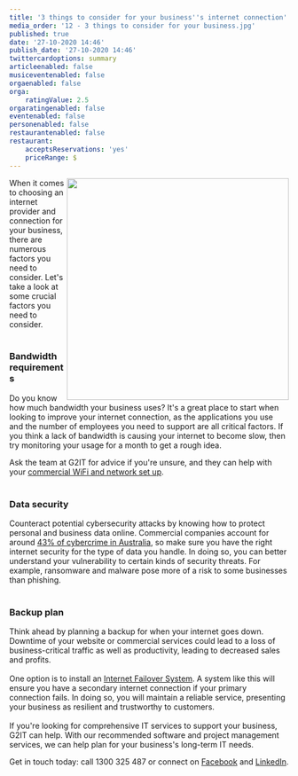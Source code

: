 ```yaml
---
title: '3 things to consider for your business''s internet connection'
media_order: '12 - 3 things to consider for your business.jpg'
published: true
date: '27-10-2020 14:46'
publish_date: '27-10-2020 14:46'
twittercardoptions: summary
articleenabled: false
musiceventenabled: false
orgaenabled: false
orga:
    ratingValue: 2.5
orgaratingenabled: false
eventenabled: false
personenabled: false
restaurantenabled: false
restaurant:
    acceptsReservations: 'yes'
    priceRange: $
---
```


<p><img style="float: right;" src="/blog/business%20internet%20connection/12%20-%203%20things%20to%20consider%20for%20your%20business.jpg" alt="" width="400">When it comes to choosing an internet provider and connection for your business, there are numerous factors you need to consider. Let's take a look at some crucial factors you need to consider.<br><br></p>
<h3>Bandwidth requirements</h3>
<p>Do you know how much bandwidth your business uses? It's a great place to start when looking to improve your internet connection, as the applications you use and the number of employees you need to support are all critical factors. If you think a lack of bandwidth is causing your internet to become slow, then try monitoring your usage for a month to get a rough idea.</p>
<p>Ask the team at G2IT for advice if you're unsure, and they can help with your <a title="commercial WiFi and network set up" href="https://www.g2it.com.au/our-services/commercial-wifi-wireless-networks-perth">commercial WiFi and network set up</a>.<br><br></p>
<h3>Data security</h3>
<p>Counteract potential cybersecurity attacks by knowing how to protect personal and business data online. Commercial companies account for around <a href="https://itbrief.com.au/story/cyber-attacks-worsening-among-australian-businesses-costing-economy-1-billion-a-year" target="_blank" rel="noopener">43% of cybercrime in Australia</a>, so make sure you have the right internet security for the type of data you handle. In doing so, you can better understand your vulnerability to certain kinds of security threats. For example, ransomware and malware pose more of a risk to some businesses than phishing.<br><br></p>
<h3>Backup plan</h3>
<p>Think ahead by planning a backup for when your internet goes down. Downtime of your website or commercial services could lead to a loss of business-critical traffic as well as productivity, leading to decreased sales and profits.<br><br>One option is to install an <a href="https://www.g2it.com.au/blog/internet-failover">Internet Failover System</a>. A system like this will ensure you have a secondary internet connection if your primary connection fails. In doing so, you will maintain a reliable service, presenting your business as resilient and trustworthy to customers.<br><br>If you're looking for comprehensive IT services to support your business, G2IT can help. With our recommended software and project management services, we can help plan for your business's long-term IT needs.</p>
<p>Get in touch today: call 1300 325 487 or connect on <a href="https://www.facebook.com/G2ITAustralia/" target="_blank" rel="noopener">Facebook</a> and <a href="https://www.linkedin.com/company/14527738/" target="_blank" rel="noopener">LinkedIn</a>.</p>